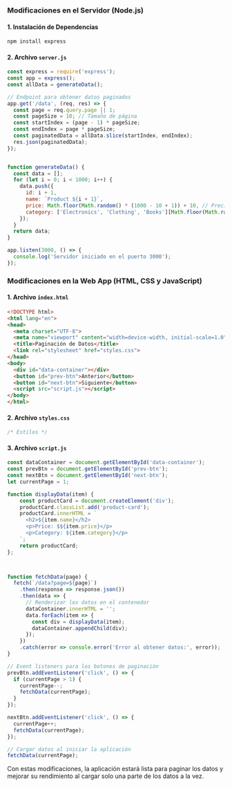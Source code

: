 ### Modificaciones en el Servidor (Node.js)

#### 1. Instalación de Dependencias
```bash
npm install express
```

#### 2. Archivo `server.js`
```javascript
const express = require('express');
const app = express();
const allData = generateData();

// Endpoint para obtener datos paginados
app.get('/data', (req, res) => {
  const page = req.query.page || 1;
  const pageSize = 10; // Tamaño de página
  const startIndex = (page - 1) * pageSize;
  const endIndex = page * pageSize;
  const paginatedData = allData.slice(startIndex, endIndex);
  res.json(paginatedData);
});


function generateData() {
  const data = [];
  for (let i = 0; i < 1000; i++) {
    data.push({
      id: i + 1,
      name: `Product ${i + 1}`,
      price: Math.floor(Math.random() * (1000 - 10 + 1)) + 10, // Precio aleatorio entre 10 y 1000
      category: ['Electronics', 'Clothing', 'Books'][Math.floor(Math.random() * 3)] // Categoría aleatoria
    });
  }
  return data;
}

app.listen(3000, () => {
  console.log('Servidor iniciado en el puerto 3000');
});
```

### Modificaciones en la Web App (HTML, CSS y JavaScript)

#### 1. Archivo `index.html`
```html
<!DOCTYPE html>
<html lang="en">
<head>
  <meta charset="UTF-8">
  <meta name="viewport" content="width=device-width, initial-scale=1.0">
  <title>Paginación de Datos</title>
  <link rel="stylesheet" href="styles.css">
</head>
<body>
  <div id="data-container"></div>
  <button id="prev-btn">Anterior</button>
  <button id="next-btn">Siguiente</button>
  <script src="script.js"></script>
</body>
</html>
```

#### 2. Archivo `styles.css`
```css
/* Estilos */
```

#### 3. Archivo `script.js`
```javascript
const dataContainer = document.getElementById('data-container');
const prevBtn = document.getElementById('prev-btn');
const nextBtn = document.getElementById('next-btn');
let currentPage = 1;

function displayData(item) {
    const productCard = document.createElement('div');
    productCard.classList.add('product-card');
    productCard.innerHTML = `
      <h2>${item.name}</h2>
      <p>Price: $${item.price}</p>
      <p>Category: ${item.category}</p>
    `;
    return productCard;
};



function fetchData(page) {
  fetch(`/data?page=${page}`)
    .then(response => response.json())
    .then(data => {
      // Renderizar los datos en el contenedor
      dataContainer.innerHTML = '';
      data.forEach(item => {
        const div = displayData(item);
        dataContainer.appendChild(div);
      });
    })
    .catch(error => console.error('Error al obtener datos:', error));
}

// Event listeners para los botones de paginación
prevBtn.addEventListener('click', () => {
  if (currentPage > 1) {
    currentPage--;
    fetchData(currentPage);
  }
});

nextBtn.addEventListener('click', () => {
  currentPage++;
  fetchData(currentPage);
});

// Cargar datos al iniciar la aplicación
fetchData(currentPage);
```

Con estas modificaciones, la aplicación estará lista para paginar los datos y mejorar su rendimiento al cargar solo una parte de los datos a la vez.
